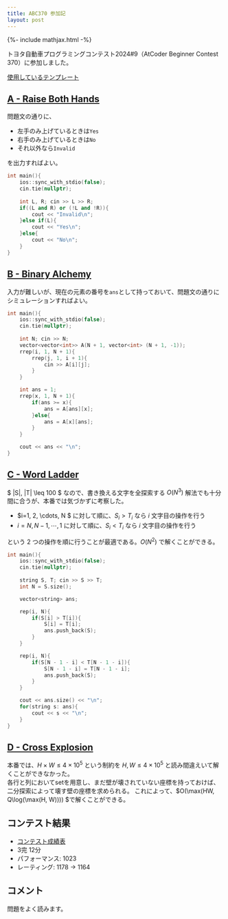 ```yaml
---
title: ABC370 参加記
layout: post
---
```


{%- include mathjax.html -%}

トヨタ自動車プログラミングコンテスト2024#9（AtCoder Beginner Contest 370）に参加しました。

[使用しているテンプレート](https://github.com/m1ffyz/library/tree/main/template/template.cpp)

## [A - Raise Both Hands](https://atcoder.jp/contests/abc370/tasks/abc370_a)

問題文の通りに、
- 左手のみ上げているときは`Yes`
- 右手のみ上げているときは`No`
- それ以外なら`Invalid`

を出力すればよい。
```c++
int main(){
    ios::sync_with_stdio(false);
    cin.tie(nullptr);
    
    int L, R; cin >> L >> R;
    if((L and R) or (!L and !R)){
        cout << "Invalid\n";
    }else if(L){
        cout << "Yes\n";
    }else{
        cout << "No\n";
    }
}
```

## [B - Binary Alchemy](https://atcoder.jp/contests/abc370/tasks/abc370_b)

入力が難しいが、現在の元素の番号を`ans`として持っておいて、問題文の通りにシミュレーションすればよい。

```c++
int main(){
    ios::sync_with_stdio(false);
    cin.tie(nullptr);
    
    int N; cin >> N;
    vector<vector<int>> A(N + 1, vector<int> (N + 1, -1));
    rrep(i, 1, N + 1){
        rrep(j, 1, i + 1){
            cin >> A[i][j];
        }
    }

    int ans = 1;
    rrep(x, 1, N + 1){
        if(ans >= x){
            ans = A[ans][x];
        }else{
            ans = A[x][ans];
        }
    }

    cout << ans << "\n";
}
```

## [C - Word Ladder](https://atcoder.jp/contests/abc370/tasks/abc370_c)

$ |S|, |T| \leq 100 $ なので、書き換える文字を全探索する $O(N^3)$ 解法でも十分間に合うが、本番では気づかずに考察した。

- $i=1, 2, \cdots, N $ に対して順に、$S_i > T_i$ なら $i$ 文字目の操作を行う
- $i = N, N - 1, \cdots, 1$ に対して順に、$S_i < T_i$ なら $i$ 文字目の操作を行う

という $2$ つの操作を順に行うことが最適である。$O(N^2)$ で解くことができる。

```c++
int main(){
    ios::sync_with_stdio(false);
    cin.tie(nullptr);
    
    string S, T; cin >> S >> T;
    int N = S.size();

    vector<string> ans;

    rep(i, N){
        if(S[i] > T[i]){
            S[i] = T[i];
            ans.push_back(S);
        }
    }

    rep(i, N){
        if(S[N - 1 - i] < T[N - 1 - i]){
            S[N - 1 - i] = T[N - 1 - i];
            ans.push_back(S);
        }
    }

    cout << ans.size() << "\n";
    for(string s: ans){
        cout << s << "\n";
    }
}
```

## [D - Cross Explosion](https://atcoder.jp/contests/abc370/tasks/abc370_d)

本番では、$H\times W \leq 4 \times 10^5$ という制約を $H, W \leq 4 \times 10^5$ と読み間違えいて解くことができなかった。<br>
各行と列においてsetを用意し、まだ壁が壊されていない座標を持っておけば、二分探索によって壊す壁の座標を求められる。
これによって、$O(\max(HW, Q\log(\max(H, W)))) $で解くことができる。


## コンテスト結果
- [コンテスト成績表](https://atcoder.jp/users/m1ffyz/history/share/abc370)
- 3完 12分
- パフォーマンス: 1023
- レーティング: 1178 -> 1164

## コメント
問題をよく読みます。